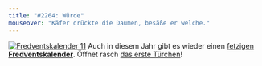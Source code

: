 ```yaml
---
title: "#2264: Würde"
mouseover: "Käfer drückte die Daumen, besäße er welche."
---
```


<a href="http://www.fonflatter.de/der-fetzige-fredventskalender-2011/" title="Fredventskalender 11"><img src="http://www.fonflatter.de/adv11/fredventskalender_banner.png" alt="Fredventskalender 11" /></a>
Auch in diesem Jahr gibt es wieder einen <a href="http://www.fonflatter.de/der-fetzige-fredventskalender-2011/" title="Fredventskalender 2011">fetzigen <strong>Fredventskalender</strong></a>.
Öffnet rasch <a href="http://www.fonflatter.de/2011/12/01/das-1-turchen" title="Fredventskalender 2011">das erste Türchen</a>!



